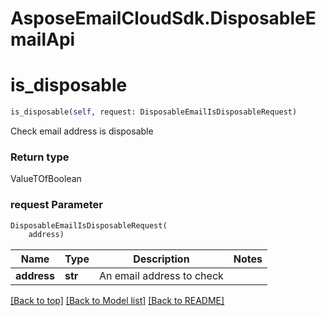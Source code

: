 # AsposeEmailCloudSdk.DisposableEmailApi

        
<a name="is_disposable"></a>
# is_disposable

```python
is_disposable(self, request: DisposableEmailIsDisposableRequest)
```

Check email address is disposable             

### Return type

ValueTOfBoolean

### request Parameter
```python
DisposableEmailIsDisposableRequest(
    address)
```

Name | Type | Description  | Notes
------------- | ------------- | ------------- | -------------
 **address** | **str** | An email address to check | 

[[Back to top]](#) [[Back to Model list]](Models.md) [[Back to README]](README.md)

